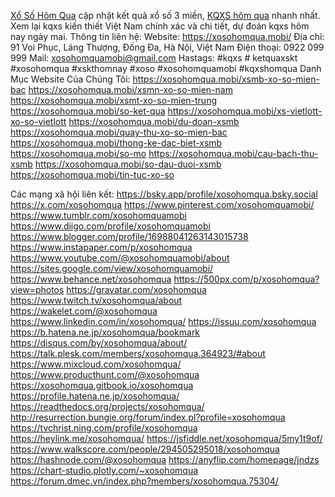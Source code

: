 <a href="https://xosohomqua.mobi/">Xổ Số Hôm Qua</a> cập nhật kết quả xổ số 3 miền, <a href="https://xosohomqua.mobi/">KQXS hôm qua</a> nhanh nhất. Xem lại kqxs kiến thiết Việt Nam chính xác và chi tiết, dự đoán kqxs hôm nay ngày mai.
Thông tin liên hệ:
Website: <a href="https://xosohomqua.mobi/">https://xosohomqua.mobi/</a>
Địa chỉ: 91 Voi Phục, Láng Thượng, Đống Đa, Hà Nội, Việt Nam
Điện thoại: 0922 099 999
Mail: xosohomquamobi@gmail.com
Hastags: #kqxs # ketquaxskt #xosohomqua #xskthomnay #xoso #xosohomquamobi #kqxshomqua
Danh Mục Website Của Chúng Tôi:
<a href="https://xosohomqua.mobi/xsmb-xo-so-mien-bac">https://xosohomqua.mobi/xsmb-xo-so-mien-bac</a>
<a href="https://xosohomqua.mobi/xsmn-xo-so-mien-nam">https://xosohomqua.mobi/xsmn-xo-so-mien-nam</a>
<a href="https://xosohomqua.mobi/xsmt-xo-so-mien-trung">https://xosohomqua.mobi/xsmt-xo-so-mien-trung</a>
<a href="https://xosohomqua.mobi/so-ket-qua">https://xosohomqua.mobi/so-ket-qua</a>
<a href="https://xosohomqua.mobi/xs-vietlott-xo-so-vietlott">https://xosohomqua.mobi/xs-vietlott-xo-so-vietlott</a>
<a href="https://xosohomqua.mobi/du-doan-xsmb">https://xosohomqua.mobi/du-doan-xsmb</a>
<a href="https://xosohomqua.mobi/quay-thu-xo-so-mien-bac">https://xosohomqua.mobi/quay-thu-xo-so-mien-bac</a>
<a href="https://xosohomqua.mobi/thong-ke-dac-biet-xsmb">https://xosohomqua.mobi/thong-ke-dac-biet-xsmb</a>
<a href="https://xosohomqua.mobi/so-mo">https://xosohomqua.mobi/so-mo</a>
<a href="https://xosohomqua.mobi/cau-bach-thu-xsmb">https://xosohomqua.mobi/cau-bach-thu-xsmb</a>
<a href="https://xosohomqua.mobi/so-dau-duoi-xsmb">https://xosohomqua.mobi/so-dau-duoi-xsmb</a>
<a href="https://xosohomqua.mobi/tin-tuc-xo-so">https://xosohomqua.mobi/tin-tuc-xo-so</a>

Các mạng xã hội liên kết:
<a href="https://bsky.app/profile/xosohomqua.bsky.social">https://bsky.app/profile/xosohomqua.bsky.social</a>
<a href="https://x.com/xosohomqua">https://x.com/xosohomqua</a>
<a href="https://www.pinterest.com/xosohomquamobi/">https://www.pinterest.com/xosohomquamobi/</a>
<a href="https://www.tumblr.com/xosohomquamobi">https://www.tumblr.com/xosohomquamobi</a>
<a href="https://www.diigo.com/profile/xosohomquamobi">https://www.diigo.com/profile/xosohomquamobi</a>
<a href="https://www.blogger.com/profile/16988041263143015738">https://www.blogger.com/profile/16988041263143015738</a>
<a href="https://www.instapaper.com/p/xosohomqua">https://www.instapaper.com/p/xosohomqua</a>
<a href="https://www.youtube.com/@xosohomquamobi/about">https://www.youtube.com/@xosohomquamobi/about</a>
<a href="https://sites.google.com/view/xosohomquamobi/">https://sites.google.com/view/xosohomquamobi/</a>
<a href="https://www.behance.net/xosohomqua">https://www.behance.net/xosohomqua</a>
<a href="https://500px.com/p/xosohomqua?view=photos">https://500px.com/p/xosohomqua?view=photos</a>
<a href="https://gravatar.com/xosohomqua">https://gravatar.com/xosohomqua</a>
<a href="https://www.twitch.tv/xosohomqua/about">https://www.twitch.tv/xosohomqua/about</a>
<a href="https://wakelet.com/@xosohomqua">https://wakelet.com/@xosohomqua</a>
<a href="https://www.linkedin.com/in/xosohomqua/">https://www.linkedin.com/in/xosohomqua/</a>
<a href="https://issuu.com/xosohomqua">https://issuu.com/xosohomqua</a>
<a href="https://b.hatena.ne.jp/xosohomqua/bookmark">https://b.hatena.ne.jp/xosohomqua/bookmark</a>
<a href="https://disqus.com/by/xosohomqua/about/">https://disqus.com/by/xosohomqua/about/</a>
<a href="https://talk.plesk.com/members/xosohomqua.364923/#about">https://talk.plesk.com/members/xosohomqua.364923/#about</a>
<a href="https://www.mixcloud.com/xosohomqua/">https://www.mixcloud.com/xosohomqua/</a>
<a href="https://www.producthunt.com/@xosohomqua">https://www.producthunt.com/@xosohomqua</a>
<a href="https://xosohomqua.gitbook.io/xosohomqua">https://xosohomqua.gitbook.io/xosohomqua</a>
<a href="https://profile.hatena.ne.jp/xosohomqua/">https://profile.hatena.ne.jp/xosohomqua/</a>
<a href="https://readthedocs.org/projects/xosohomqua/">https://readthedocs.org/projects/xosohomqua/</a>
<a href="http://resurrection.bungie.org/forum/index.pl?profile=xosohomqua">http://resurrection.bungie.org/forum/index.pl?profile=xosohomqua</a>
<a href="https://tvchrist.ning.com/profile/xosohomqua">https://tvchrist.ning.com/profile/xosohomqua</a>
<a href="https://heylink.me/xosohomqua/">https://heylink.me/xosohomqua/</a>
<a href="https://jsfiddle.net/xosohomqua/5my1t9of/">https://jsfiddle.net/xosohomqua/5my1t9of/</a>
<a href="https://www.walkscore.com/people/294505295018/xosohomqua">https://www.walkscore.com/people/294505295018/xosohomqua</a>
<a href="https://hashnode.com/@xosohomqua">https://hashnode.com/@xosohomqua</a>
<a href="https://anyflip.com/homepage/jndzs">https://anyflip.com/homepage/jndzs</a>
<a href="https://chart-studio.plotly.com/~xosohomqua">https://chart-studio.plotly.com/~xosohomqua</a>
<a href="https://forum.dmec.vn/index.php?members/xosohomqua.75304/">https://forum.dmec.vn/index.php?members/xosohomqua.75304/</a>